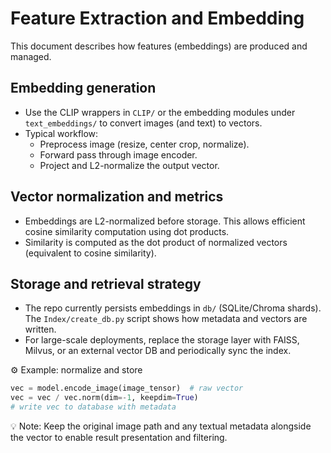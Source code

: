 # Feature Extraction and Embedding

This document describes how features (embeddings) are produced and managed.

## Embedding generation

- Use the CLIP wrappers in `CLIP/` or the embedding modules under `text_embeddings/` to convert images (and text) to vectors.
- Typical workflow:
  - Preprocess image (resize, center crop, normalize).
  - Forward pass through image encoder.
  - Project and L2-normalize the output vector.

## Vector normalization and metrics

- Embeddings are L2-normalized before storage. This allows efficient cosine similarity computation using dot products.
- Similarity is computed as the dot product of normalized vectors (equivalent to cosine similarity).

## Storage and retrieval strategy

- The repo currently persists embeddings in `db/` (SQLite/Chroma shards). The `Index/create_db.py` script shows how metadata and vectors are written.
- For large-scale deployments, replace the storage layer with FAISS, Milvus, or an external vector DB and periodically sync the index.

⚙️ Example: normalize and store

```py
vec = model.encode_image(image_tensor)  # raw vector
vec = vec / vec.norm(dim=-1, keepdim=True)
# write vec to database with metadata
```

💡 Note: Keep the original image path and any textual metadata alongside the vector to enable result presentation and filtering.
